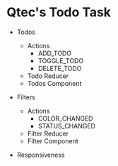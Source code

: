# Qtec's Todo Task


- Todos
  - Actions
    - ADD_TODO
    - TOGGLE_TODO
    - DELETE_TODO
  - Todo Reducer
  - Todos Component

- Filters
  - Actions
    - COLOR_CHANGED
    - STATUS_CHANGED
  - Filter Reducer
  - Filter Component

- Responsiveness